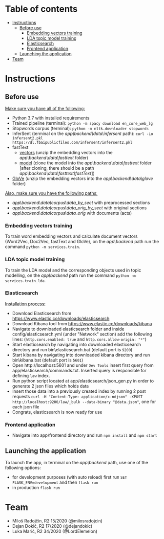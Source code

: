 # Table of contents
- [Instructions](#instructions)
  - [Before use](#before-use)
    - [Embedding vectors training](#embedding-vectors-training)
    - [LDA topic model training](#lda-topic-model-training)
    - [Elasticsearch](#elasticsearch)
    - [Frontend application](#frontend-application)
  - [Launching the application](#launching-the-application)
- [Team](#team)

# Instructions

## Before use

<ins>Make sure you have all of the following:</ins>

* Python 3.7 with installed requirements
* Trained pipeline (terminal): `python -m spacy download en_core_web_lg`
* Stopwords corpus (terminal): `python -m nltk.downloader stopwords`
* InferSent (terminal on the *app\backend\data\infersent* path): `curl -Lo infersent2.pkl https://dl.fbaipublicfiles.com/infersent/infersent2.pkl`
* fastText
  * [vectors](https://dl.fbaipublicfiles.com/fasttext/vectors-english/crawl-300d-2M.vec.zip) (unzip the embedding vectors into the *app\backend\data\fasttext* folder)
  * [model](https://github.com/facebookresearch/fastText) (clone the model into the *app\backend\data\fasttext* folder [after cloning, there should be a path *app\backend\data\fasttext\fastText*])
* [GloVe](http://nlp.stanford.edu/data/glove.840B.300d.zip) (unzip the embedding vectors into the *app\backend\data\glove* folder)

<ins>Also, make sure you have the following paths:</ins>

* *app\backend\data\corpus\data_by_sect* with preprocessed sections
* *app\backend\data\corpus\data_orig_by_sect* with original sections
* *app\backend\data\corpus\data_orig* with documents (acts)

### Embedding vectors training

To train word embedding vectors and calculate document vectors (Word2Vec, Doc2Vec, fastText and GloVe), on the *app\backend* path run the command `python -m services.train`.

### LDA topic model training

To train the LDA model and the corresponding objects used in topic modelling, on the *app\backend* path run the command `python -m services.train_lda`.

### Elasticsearch

<ins>Installation process:</ins>
* Download Elasticsearch from https://www.elastic.co/downloads/elasticsearch
* Download Kibana tool from https://www.elastic.co/downloads/kibana
* Navigate to downloaded elasticsearch folder and inside config/elasticsearch.yml (under "Network" section) add the following lines: (`http.cors.enabled: true` and  `http.cors.allow-origin: "*"`)
* Start elasticsearch by navigating into downloaded elasticsearch directory and run bin\elasticsearch.bat (default port is `9200`)
* Start kibana by navigating into downloaded kibana directory and run bin\kibana.bat (default port is `5601`)
* Open http://localhost:5601 and under `Dev Tools` insert first query from  app/elasticsearch/commands.txt. Inserted query is responsible for defining `law` index.
* Run python script located at app/elasticsearch/json_gen.py in order to generate 2 json files which holds data
* Insert those data into a previously created index by running 2 post requests `curl -H "Content-Type: application/x-ndjson" -XPOST http://localhost:9200/law/_bulk --data-binary "@data.json"`, one for each json file
* Congrats, elasticsearch is now ready for use

### Frontend application
* Navigate into app/frontend directory and run `npm install` and `npm start`

## Launching the application

To launch the app, in terminal on the *app\backend* path, use one of the following options:
- for development purposes (with auto reload) first run `SET FLASK_ENV=development` and then `flask run`
- in production `flask run`

# Team

* Miloš Radojčin, R2 15/2020 (@milosradojcin)
* Dejan Dokić, R2 17/2020 (@dejandokic)
* Luka Marić, R2 34/2020 (@LordElemelon)
